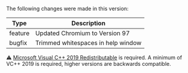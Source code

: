The following changes were made in this version:

| Type | Description |
| ---- | ----------- |
| feature | Updated Chromium to Version 97 |
| bugfix | Trimmed whitespaces in help window |

⚠ [Microsoft Visual C++ 2019 Redistributable](https://docs.microsoft.com/en-us/cpp/windows/latest-supported-vc-redist?view=msvc-170#visual-studio-2015-2017-2019-and-2022) is required. A minimum of VC++ 2019 is required, higher versions are backwards compatible.

[comment]: # (Use one of the following types: bugfix, feature)